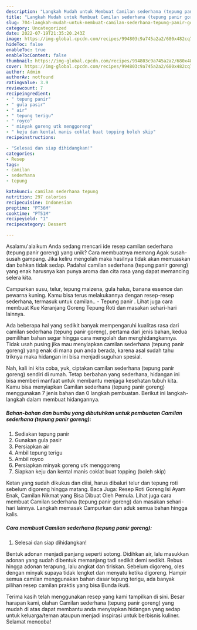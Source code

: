 ```yaml
---
description: "Langkah Mudah untuk Membuat Camilan sederhana (tepung panir goreng){ yang Menggugah Selera"
title: "Langkah Mudah untuk Membuat Camilan sederhana (tepung panir goreng){ yang Menggugah Selera"
slug: 704-langkah-mudah-untuk-membuat-camilan-sederhana-tepung-panir-goreng-yang-menggugah-selera
category: Uncategorized
date: 2022-07-19T21:35:20.243Z
image: https://img-global.cpcdn.com/recipes/994803c9a745a2a2/680x482cq70/camilan-sederhana-tepung-panir-goreng-foto-resep-utama.jpg
hideToc: false
enableToc: true
enableTocContent: false
thumbnail: https://img-global.cpcdn.com/recipes/994803c9a745a2a2/680x482cq70/camilan-sederhana-tepung-panir-goreng-foto-resep-utama.jpg
cover: https://img-global.cpcdn.com/recipes/994803c9a745a2a2/680x482cq70/camilan-sederhana-tepung-panir-goreng-foto-resep-utama.jpg
author: Admin
authorAv: notfound
ratingvalue: 3.9
reviewcount: 7
recipeingredient:
- " tepung panir"
- " gula pasir"
- " air"
- " tepung terigu"
- " royco"
- " minyak goreng utk menggoreng"
- " keju dan kental manis coklat buat topping boleh skip"
recipeinstructions:

- "Selesai dan siap dihidangkan!"
categories:
- Resep
tags:
- camilan
- sederhana
- tepung

katakunci: camilan sederhana tepung 
nutrition: 297 calories
recipecuisine: Indonesian
preptime: "PT36M"
cooktime: "PT51M"
recipeyield: "1"
recipecategory: Dessert

---
```



Asalamu'alaikum Anda sedang mencari ide resep camilan sederhana (tepung panir goreng) yang unik? Cara membuatnya memang Agak susah-susah gampang. Jika keliru mengolah maka hasilnya tidak akan memuaskan dan bahkan tidak sedap. Padahal camilan sederhana (tepung panir goreng) yang enak harusnya kan punya aroma dan cita rasa yang dapat memancing selera kita.


Campurkan susu, telur, tepung maizena, gula halus, banana essence dan pewarna kuning. Kamu bisa terus melakukannya dengan resep-resep sederhana, termasuk untuk camilan.. - Tepung panir . Lihat juga cara membuat Kue Keranjang Goreng Tepung Roti dan masakan sehari-hari lainnya.

Ada beberapa hal yang sedikit banyak mempengaruhi kualitas rasa dari camilan sederhana (tepung panir goreng), pertama dari jenis bahan, kedua pemilihan bahan segar hingga cara mengolah dan menghidangkannya. Tidak usah pusing jika mau menyiapkan camilan sederhana (tepung panir goreng) yang enak di mana pun anda berada, karena asal sudah tahu triknya maka hidangan ini bisa menjadi suguhan spesial.


Nah, kali ini kita coba, yuk, ciptakan camilan sederhana (tepung panir goreng) sendiri di rumah. Tetap berbahan yang sederhana, hidangan ini bisa memberi manfaat untuk membantu menjaga kesehatan tubuh kita. Kamu bisa menyiapkan Camilan sederhana (tepung panir goreng) menggunakan 7 jenis bahan dan 0 langkah pembuatan. Berikut ini langkah-langkah dalam membuat hidangannya.

<!--inarticleads1-->

##### Bahan-bahan dan bumbu yang dibutuhkan untuk pembuatan Camilan sederhana (tepung panir goreng):

1. Sediakan  tepung panir
1. Gunakan  gula pasir
1. Persiapkan  air
1. Ambil  tepung terigu
1. Ambil  royco
1. Persiapkan  minyak goreng utk menggoreng
1. Siapkan  keju dan kental manis coklat buat topping (boleh skip)


Ketan yang sudah dikukus dan diisi, harus dibaluri telur dan tepung roti sebelum digoreng hingga matang. Baca Juga: Resep Roti Goreng Isi Ayam Enak, Camilan Nikmat yang Bisa Dibuat Oleh Pemula. Lihat juga cara membuat Camilan sederhana (tepung panir goreng) dan masakan sehari-hari lainnya. Langkah memasak Campurkan dan aduk semua bahan hingga kalis. 

<!--inarticleads2-->

##### Cara membuat Camilan sederhana (tepung panir goreng):


1. Selesai dan siap dihidangkan!

Bentuk adonan menjadi panjang seperti sotong. Didihkan air, lalu masukkan adonan yang sudah dibentuk memanjang tadi sedikit demi sedikit. Rebus hingga adonan terapung, lalu angkat dan tiriskan. Sebelum digoreng, oles dengan minyak supaya tidak lengket dan menyatu ketika digoreng. Hampir semua camilan menggunakan bahan dasar tepung terigu, ada banyak pilihan resep camilan praktis yang bisa Bunda ikuti. 

Terima kasih telah menggunakan resep yang kami tampilkan di sini. Besar harapan kami, olahan Camilan sederhana (tepung panir goreng) yang mudah di atas dapat membantu anda menyiapkan hidangan yang sedap untuk keluarga/teman ataupun menjadi inspirasi untuk berbisnis kuliner. Selamat mencoba!
